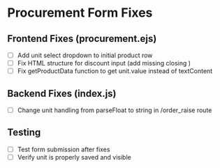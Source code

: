 # Procurement Form Fixes

## Frontend Fixes (procurement.ejs)
- [ ] Add unit select dropdown to initial product row
- [ ] Fix HTML structure for discount input (add missing closing </td>)
- [ ] Fix getProductData function to get unit.value instead of textContent

## Backend Fixes (index.js)
- [ ] Change unit handling from parseFloat to string in /order_raise route

## Testing
- [ ] Test form submission after fixes
- [ ] Verify unit is properly saved and visible
